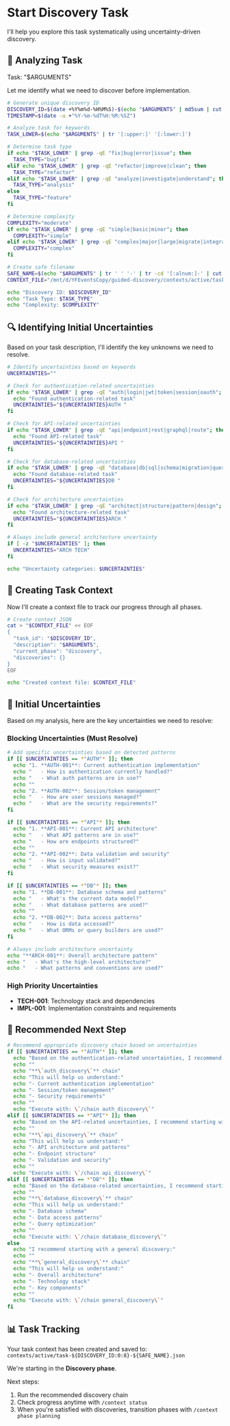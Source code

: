 # Start Discovery Task

I'll help you explore this task systematically using uncertainty-driven discovery.

## 🎯 Analyzing Task

Task: "$ARGUMENTS"

Let me identify what we need to discover before implementation.

```bash
# Generate unique discovery ID
DISCOVERY_ID=$(date +%Y%m%d-%H%M%S)-$(echo "$ARGUMENTS" | md5sum | cut -c1-8)
TIMESTAMP=$(date -u +"%Y-%m-%dT%H:%M:%SZ")

# Analyze task for keywords
TASK_LOWER=$(echo "$ARGUMENTS" | tr '[:upper:]' '[:lower:]')

# Determine task type
if echo "$TASK_LOWER" | grep -qE "fix|bug|error|issue"; then
  TASK_TYPE="bugfix"
elif echo "$TASK_LOWER" | grep -qE "refactor|improve|clean"; then
  TASK_TYPE="refactor"
elif echo "$TASK_LOWER" | grep -qE "analyze|investigate|understand"; then
  TASK_TYPE="analysis"
else
  TASK_TYPE="feature"
fi

# Determine complexity
COMPLEXITY="moderate"
if echo "$TASK_LOWER" | grep -qE "simple|basic|minor"; then
  COMPLEXITY="simple"
elif echo "$TASK_LOWER" | grep -qE "complex|major|large|migrate|integration"; then
  COMPLEXITY="complex"
fi

# Create safe filename
SAFE_NAME=$(echo "$ARGUMENTS" | tr ' ' '-' | tr -cd '[:alnum:]-' | cut -c1-30)
CONTEXT_FILE="/mnt/d/YFEventsCopy/guided-discovery/contexts/active/task-${DISCOVERY_ID:0:8}-${SAFE_NAME}.json"

echo "Discovery ID: $DISCOVERY_ID"
echo "Task Type: $TASK_TYPE"
echo "Complexity: $COMPLEXITY"
```

## 🔍 Identifying Initial Uncertainties

Based on your task description, I'll identify the key unknowns we need to resolve.

```bash
# Identify uncertainties based on keywords
UNCERTAINTIES=""

# Check for authentication-related uncertainties
if echo "$TASK_LOWER" | grep -qE "auth|login|jwt|token|session|oauth"; then
  echo "Found authentication-related task"
  UNCERTAINTIES="${UNCERTAINTIES}AUTH "
fi

# Check for API-related uncertainties
if echo "$TASK_LOWER" | grep -qE "api|endpoint|rest|graphql|route"; then
  echo "Found API-related task"
  UNCERTAINTIES="${UNCERTAINTIES}API "
fi

# Check for database-related uncertainties
if echo "$TASK_LOWER" | grep -qE "database|db|sql|schema|migration|query"; then
  echo "Found database-related task"
  UNCERTAINTIES="${UNCERTAINTIES}DB "
fi

# Check for architecture uncertainties
if echo "$TASK_LOWER" | grep -qE "architect|structure|pattern|design"; then
  echo "Found architecture-related task"
  UNCERTAINTIES="${UNCERTAINTIES}ARCH "
fi

# Always include general architecture uncertainty
if [ -z "$UNCERTAINTIES" ]; then
  UNCERTAINTIES="ARCH TECH"
fi

echo "Uncertainty categories: $UNCERTAINTIES"
```

## 📁 Creating Task Context

Now I'll create a context file to track our progress through all phases.

```bash
# Create context JSON
cat > "$CONTEXT_FILE" << EOF
{
  "task_id": "$DISCOVERY_ID",
  "description": "$ARGUMENTS",
  "current_phase": "discovery",
  "discoveries": {}
}
EOF

echo "Created context file: $CONTEXT_FILE"
```

## 🎯 Initial Uncertainties

Based on my analysis, here are the key uncertainties we need to resolve:

### Blocking Uncertainties (Must Resolve)

```bash
# Add specific uncertainties based on detected patterns
if [[ $UNCERTAINTIES == *"AUTH"* ]]; then
  echo "1. **AUTH-001**: Current authentication implementation"
  echo "   - How is authentication currently handled?"
  echo "   - What auth patterns are in use?"
  echo ""
  echo "2. **AUTH-002**: Session/token management"
  echo "   - How are user sessions managed?"
  echo "   - What are the security requirements?"
fi

if [[ $UNCERTAINTIES == *"API"* ]]; then
  echo "1. **API-001**: Current API architecture"
  echo "   - What API patterns are in use?"
  echo "   - How are endpoints structured?"
  echo ""
  echo "2. **API-002**: Data validation and security"
  echo "   - How is input validated?"
  echo "   - What security measures exist?"
fi

if [[ $UNCERTAINTIES == *"DB"* ]]; then
  echo "1. **DB-001**: Database schema and patterns"
  echo "   - What's the current data model?"
  echo "   - What database patterns are used?"
  echo ""
  echo "2. **DB-002**: Data access patterns"
  echo "   - How is data accessed?"
  echo "   - What ORMs or query builders are used?"
fi

# Always include architecture uncertainty
echo "**ARCH-001**: Overall architecture pattern"
echo "   - What's the high-level architecture?"
echo "   - What patterns and conventions are used?"
```

### High Priority Uncertainties

- **TECH-001**: Technology stack and dependencies
- **IMPL-001**: Implementation constraints and requirements

## 🚀 Recommended Next Step

```bash
# Recommend appropriate discovery chain based on uncertainties
if [[ $UNCERTAINTIES == *"AUTH"* ]]; then
  echo "Based on the authentication-related uncertainties, I recommend starting with:"
  echo ""
  echo "**\`auth_discovery\`** chain"
  echo "This will help us understand:"
  echo "- Current authentication implementation"
  echo "- Session/token management"
  echo "- Security requirements"
  echo ""
  echo "Execute with: \`/chain auth_discovery\`"
elif [[ $UNCERTAINTIES == *"API"* ]]; then
  echo "Based on the API-related uncertainties, I recommend starting with:"
  echo ""
  echo "**\`api_discovery\`** chain"
  echo "This will help us understand:"
  echo "- API architecture and patterns"
  echo "- Endpoint structure"
  echo "- Validation and security"
  echo ""
  echo "Execute with: \`/chain api_discovery\`"
elif [[ $UNCERTAINTIES == *"DB"* ]]; then
  echo "Based on the database-related uncertainties, I recommend starting with:"
  echo ""
  echo "**\`database_discovery\`** chain"
  echo "This will help us understand:"
  echo "- Database schema"
  echo "- Data access patterns"
  echo "- Query optimization"
  echo ""
  echo "Execute with: \`/chain database_discovery\`"
else
  echo "I recommend starting with a general discovery:"
  echo ""
  echo "**\`general_discovery\`** chain"
  echo "This will help us understand:"
  echo "- Overall architecture"
  echo "- Technology stack"
  echo "- Key components"
  echo ""
  echo "Execute with: \`/chain general_discovery\`"
fi
```

## 📊 Task Tracking

Your task context has been created and saved to:
`contexts/active/task-${DISCOVERY_ID:0:8}-${SAFE_NAME}.json`

We're starting in the **Discovery phase**.

Next steps:
1. Run the recommended discovery chain
2. Check progress anytime with `/context status`
3. When you're satisfied with discoveries, transition phases with `/context phase planning`